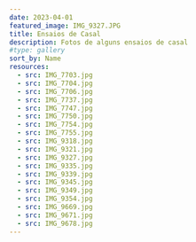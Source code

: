 ```yaml
---
date: 2023-04-01
featured_image: IMG_9327.JPG
title: Ensaios de Casal
description: Fotos de alguns ensaios de casal
#type: gallery
sort_by: Name
resources:
  - src: IMG_7703.jpg
  - src: IMG_7704.jpg
  - src: IMG_7706.jpg
  - src: IMG_7737.jpg
  - src: IMG_7747.jpg
  - src: IMG_7750.jpg
  - src: IMG_7754.jpg
  - src: IMG_7755.jpg
  - src: IMG_9318.jpg
  - src: IMG_9321.jpg
  - src: IMG_9327.jpg
  - src: IMG_9335.jpg
  - src: IMG_9339.jpg
  - src: IMG_9345.jpg
  - src: IMG_9349.jpg
  - src: IMG_9354.jpg
  - src: IMG_9669.jpg
  - src: IMG_9671.jpg
  - src: IMG_9678.jpg
---
```

